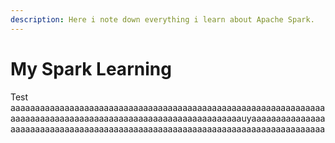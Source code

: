 ```yaml
---
description: Here i note down everything i learn about Apache Spark.
---
```


# My Spark Learning

Test aaaaaaaaaaaaaaaaaaaaaaaaaaaaaaaaaaaaaaaaaaaaaaaaaaaaaaaaaaaaaaaaaaaaaaaaaaaaaaaaaaaaaaaaaaaaaaaaaaaaaaaaaaaaaaauyaaaaaaaaaaaaaaaaaaaaaaaaaaaaaaaaaaaaaaaaaaaaaaaaaaaaaaaaaaaaaaaaaaaaaaaaaaaaaaa

